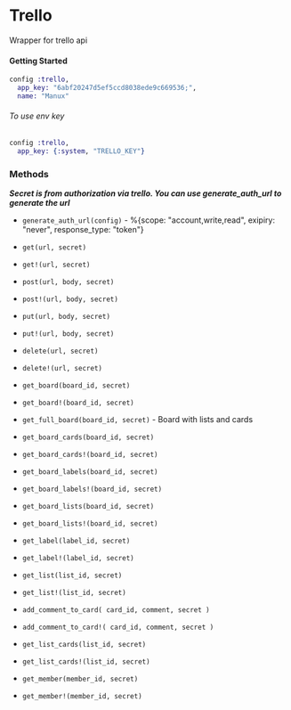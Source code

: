 # Trello

Wrapper for trello api

#### Getting Started

```elixir
config :trello,
  app_key: "6abf20247d5ef5ccd8038ede9c669536;",
  name: "Manux"
```

###### To use env key

```elixir
config :trello,
  app_key: {:system, "TRELLO_KEY"}
```

### Methods

**_Secret is from authorization via trello. You can use generate_auth_url to generate the url_**

- `generate_auth_url(config)` - %{scope: "account,write,read", exipiry: "never", response_type: "token"}

- `get(url, secret)`
- `get!(url, secret)`

- `post(url, body, secret)`
- `post!(url, body, secret)`

- `put(url, body, secret)`
- `put!(url, body, secret)`

- `delete(url, secret)`
- `delete!(url, secret)`

- `get_board(board_id, secret)`
- `get_board!(board_id, secret)`
- `get_full_board(board_id, secret)` - Board with lists and cards

- `get_board_cards(board_id, secret)`
- `get_board_cards!(board_id, secret)`

- `get_board_labels(board_id, secret)`
- `get_board_labels!(board_id, secret)`

- `get_board_lists(board_id, secret)`
- `get_board_lists!(board_id, secret)`

- `get_label(label_id, secret)`
- `get_label!(label_id, secret)`

- `get_list(list_id, secret)`
- `get_list!(list_id, secret)`

- `add_comment_to_card( card_id, comment, secret )`
- `add_comment_to_card!( card_id, comment, secret )`

- `get_list_cards(list_id, secret)`
- `get_list_cards!(list_id, secret)`

- `get_member(member_id, secret)`
- `get_member!(member_id, secret)`
